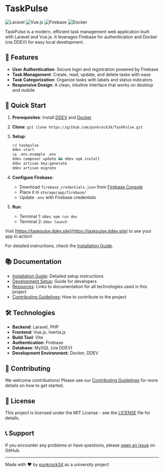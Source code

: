 # TaskPulse

![Laravel](https://img.shields.io/badge/Laravel-FF2D20?style=for-the-badge&logo=laravel&logoColor=white)
![Vue.js](https://img.shields.io/badge/Vue.js-35495E?style=for-the-badge&logo=vue.js&logoColor=4FC08D)
![Firebase](https://img.shields.io/badge/Firebase-FFCA28?style=for-the-badge&logo=firebase&logoColor=black)
![Docker](https://img.shields.io/badge/Docker-2496ED?style=for-the-badge&logo=docker&logoColor=white)

TaskPulse is a modern, efficient task management web application built with Laravel and Vue.js. It leverages Firebase for authentication and Docker (via DDEV) for easy local development.

## 🌟 Features

- **User Authentication**: Secure login and registration powered by Firebase
- **Task Management**: Create, read, update, and delete tasks with ease
- **Task Categorization**: Organize tasks with labels and status indicators
- **Responsive Design**: A clean, intuitive interface that works on desktop and mobile

## 🚀 Quick Start

1. **Prerequisites**: Install [DDEV](https://ddev.readthedocs.io/en/stable/) and [Docker](https://www.docker.com/get-started)
2. **Clone**: `git clone https://github.com/punkrock34/TaskPulse.git`
3. **Setup**:

   ```sh
   cd taskpulse
   ddev start
   cp .env.example .env
   ddev composer update && ddev npm install
   ddev artisan key:generate
   ddev artisan migrate
   ```

4. **Configure Firebase**:
   - Download `firebase_credentials.json` from [Firebase Console](https://console.firebase.google.com/)
   - Place it in `storage/app/firebase/`
   - Update `.env` with Firebase credentials
5. **Run**:
   - Terminal 1: `ddev npm run dev`
   - Terminal 2: `ddev launch`

Visit [https://taskpulse.ddev.site](https://taskpulse.ddev.site) to see your app in action!

For detailed instructions, check the [Installation Guide](./docs/installation.md).

## 📚 Documentation

- [Installation Guide](./docs/installation.md): Detailed setup instructions
- [Development Setup](./docs/development.md): Guide for developers
- [Resources](./docs/resources.md): Links to documentation for all technologies used in this project
- [Contributing Guidelines](./CONTRIBUTING.md): How to contribute to the project

## 🛠 Technologies

- **Backend**: Laravel, PHP
- **Frontend**: Vue.js, Inertia.js
- **Build Tool**: Vite
- **Authentication**: Firebase
- **Database**: MySQL (via DDEV)
- **Development Environment**: Docker, DDEV

## 🤝 Contributing

We welcome contributions! Please see our [Contributing Guidelines](./CONTRIBUTING.md) for more details on how to get started.

## 📄 License

This project is licensed under the MIT License - see the [LICENSE](./LICENSE.md) file for details.

## 📞 Support

If you encounter any problems or have questions, please [open an issue](https://github.com/punkrock34/TaskPulse/issues/new) on GitHub.

---

Made with ❤️ by [punkrock34](https://github.com/punkrock34) as a university project
